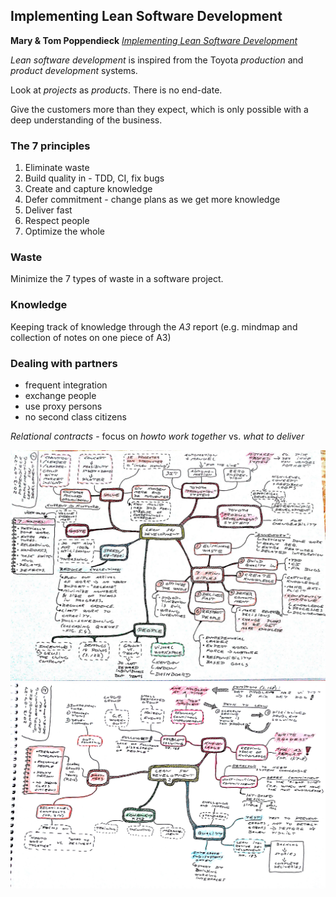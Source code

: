 ## Implementing Lean Software Development

**Mary & Tom Poppendieck** [*Implementing Lean Software Development*](https://www.amazon.co.uk/Implementing-Lean-Software-Development-Addison-Wesley-ebook/dp/B00HNB3VQE)

*Lean software development* is inspired from the Toyota *production* and *product development* systems.

Look at *projects* as *products*. There is no end-date.

Give the customers more than they expect, which is only possible with a deep understanding of the business.

### The 7 principles

1) Eliminate waste
2) Build quality in - TDD, CI, fix bugs
3) Create and capture knowledge
4) Defer commitment - change plans as we get more knowledge
5) Deliver fast
6) Respect people
7) Optimize the whole

### Waste

Minimize the 7 types of waste in a software project.

### Knowledge

Keeping track of knowledge through the *A3* report (e.g. mindmap and collection of notes on one piece of A3)

### Dealing with partners

* frequent integration
* exchange people
* use proxy persons
* no second class citizens

*Relational contracts* - focus on *howto work together* vs. *what to deliver*

![Implementing Lean Software Development - 1](lean-software-development-2013-07-27_1.jpg)
![Implementing Lean Software Development - 2](lean-software-development-2013-07-27_2.jpg)
